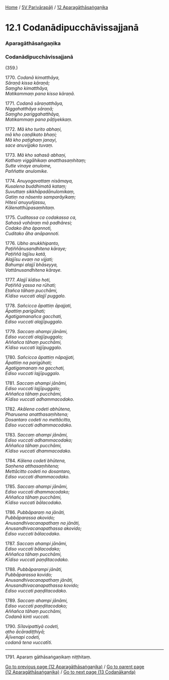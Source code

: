 
[Home](/) / [5V Parivārapāḷi](/tipitaka/5V.md) / [12 Aparagāthāsaṅgaṇika](/tipitaka/5V/12.md)

# 12.1 Codanādipucchāvissajjanā

### Aparagāthāsaṅgaṇika

### Codanādipucchāvissajjanā

(359.)

1770\. _Codanā kimatthāya,_  
_Sāraṇā kissa kāraṇā;_  
_Saṃgho kimatthāya,_  
_Matikammaṃ pana kissa kāraṇā._  


1771\. _Codanā sāraṇatthāya,_  
_Niggahatthāya sāraṇā;_  
_Saṃgho pariggahatthāya,_  
_Matikammaṃ pana pāṭiyekkaṃ._  


1772\. _Mā kho turito abhaṇi,_  
_mā kho caṇḍikato bhaṇi;_  
_Mā kho paṭighaṃ janayi,_  
_sace anuvijjako tuvaṃ._  


1773\. _Mā kho sahasā abhaṇi,_  
_Kathaṃ viggāhikaṃ anatthasaṃhitaṃ;_  
_Sutte vinaye anulome,_  
_Paññatte anulomike._  


1774\. _Anuyogavattaṃ nisāmaya,_  
_Kusalena buddhimatā kataṃ;_  
_Suvuttaṃ sikkhāpadānulomikaṃ,_  
_Gatiṃ na nāsento samparāyikaṃ;_  
_Hitesī anuyuñjassu,_  
_Kālenatthūpasaṃhitaṃ._  


1775\. _Cuditassa ca codakassa ca,_  
_Sahasā vohāraṃ mā padhāresi;_  
_Codako āha āpannoti,_  
_Cuditako āha anāpannoti._  


1776\. _Ubho anukkhipanto,_  
_Paṭiññānusandhitena kāraye;_  
_Paṭiññā lajjīsu katā,_  
_Alajjīsu evaṃ na vijjati;_  
_Bahumpi alajjī bhāseyya,_  
_Vattānusandhitena kāraye._  


1777\. _Alajjī kīdiso hoti,_  
_Paṭiññā yassa na rūhati;_  
_Etañca tāhaṃ pucchāmi,_  
_Kīdiso vuccati alajjī puggalo._  


1778\. _Sañcicca āpattiṃ āpajjati,_  
_Āpattiṃ parigūhati;_  
_Agatigamanañca gacchati,_  
_Ediso vuccati alajjīpuggalo._  


1779\. _Saccaṃ ahampi jānāmi,_  
_Ediso vuccati alajjīpuggalo;_  
_Aññañca tāhaṃ pucchāmi,_  
_Kīdiso vuccati lajjīpuggalo._  


1780\. _Sañcicca āpattiṃ nāpajjati,_  
_Āpattiṃ na parigūhati;_  
_Agatigamanaṃ na gacchati,_  
_Ediso vuccati lajjīpuggalo._  


1781\. _Saccaṃ ahampi jānāmi,_  
_Ediso vuccati lajjīpuggalo;_  
_Aññañca tāhaṃ pucchāmi,_  
_Kīdiso vuccati adhammacodako._  


1782\. _Akālena codeti abhūtena,_  
_Pharusena anatthasaṃhitena;_  
_Dosantaro codeti no mettācitto,_  
_Ediso vuccati adhammacodako._  


1783\. _Saccaṃ ahampi jānāmi,_  
_Ediso vuccati adhammacodako;_  
_Aññañca tāhaṃ pucchāmi,_  
_Kīdiso vuccati dhammacodako._  


1784\. _Kālena codeti bhūtena,_  
_Saṇhena atthasaṃhitena;_  
_Mettācitto codeti no dosantaro,_  
_Ediso vuccati dhammacodako._  


1785\. _Saccaṃ ahampi jānāmi,_  
_Ediso vuccati dhammacodako;_  
_Aññañca tāhaṃ pucchāmi,_  
_Kīdiso vuccati bālacodako._  


1786\. _Pubbāparaṃ na jānāti,_  
_Pubbāparassa akovido;_  
_Anusandhivacanapathaṃ na jānāti,_  
_Anusandhivacanapathassa akovido;_  
_Ediso vuccati bālacodako._  


1787\. _Saccaṃ ahampi jānāmi,_  
_Ediso vuccati bālacodako;_  
_Aññañca tāhaṃ pucchāmi,_  
_Kīdiso vuccati paṇḍitacodako._  


1788\. _Pubbāparampi jānāti,_  
_Pubbāparassa kovido;_  
_Anusandhivacanapathaṃ jānāti,_  
_Anusandhivacanapathassa kovido;_  
_Ediso vuccati paṇḍitacodako._  


1789\. _Saccaṃ ahampi jānāmi,_  
_Ediso vuccati paṇḍitacodako;_  
_Aññañca tāhaṃ pucchāmi,_  
_Codanā kinti vuccati._  


1790\. _Sīlavipattiyā codeti,_  
_atho ācāradiṭṭhiyā;_  
_Ājīvenapi codeti,_  
_codanā tena vuccatīti._  


---

1791\. Aparaṃ gāthāsaṅgaṇikaṃ niṭṭhitaṃ.



[Go to previous page (12 Aparagāthāsaṅgaṇika)](/tipitaka/5V/12.md) / [Go to parent page (12 Aparagāthāsaṅgaṇika)](/tipitaka/5V/12.md) / [Go to next page (13 Codanākaṇḍa)](/tipitaka/5V/13.md)



